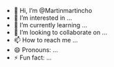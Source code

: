 - 👋 Hi, I’m @Martinmartincho
- 👀 I’m interested in ...
- 🌱 I’m currently learning ...
- 💞️ I’m looking to collaborate on ...
- 📫 How to reach me ...
- 😄 Pronouns: ...
- ⚡ Fun fact: ...

<!---
Martinmartincho/Martinmartincho is a ✨ special ✨ repository because its `README.md` (this file) appears on your GitHub profile.
You can click the Preview link to take a look at your changes.
--->
